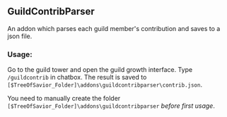 ## GuildContribParser

An addon which parses each guild member's contribution and saves to a json file.


### Usage:
Go to the guild tower and open the guild growth interface. Type `/guildcontrib` in chatbox. The result is saved to `[$TreeOfSavior_Folder]\addons\guildcontribparser\contrib.json`.

You need to manually create the folder `[$TreeOfSavior_Folder]\addons\guildcontribparser` *before first usage*.
